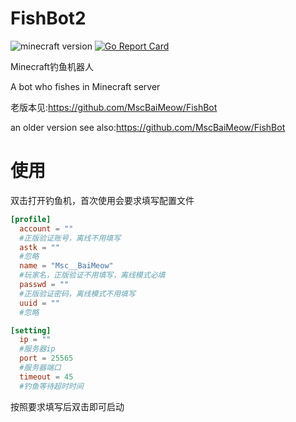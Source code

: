 # FishBot2  

![minecraft version](https://img.shields.io/badge/Minecraft-1.17-green?style=flat)
[![Go Report Card](https://goreportcard.com/badge/github.com/MscBaiMeow/FishBot2)](https://goreportcard.com/report/github.com/MscBaiMeow/FishBot2)

Minecraft钓鱼机器人

A bot who fishes in Minecraft server

老版本见:<https://github.com/MscBaiMeow/FishBot>

an older version see also:<https://github.com/MscBaiMeow/FishBot>

# 使用 

双击打开钓鱼机，首次使用会要求填写配置文件
```TOML
[profile]
  account = "" 
  #正版验证账号，离线不用填写
  astk = ""
  #忽略
  name = "Msc__BaiMeow"
  #玩家名，正版验证不用填写，离线模式必填
  passwd = ""
  #正版验证密码，离线模式不用填写
  uuid = ""
  #忽略

[setting]
  ip = ""
  #服务器ip
  port = 25565
  #服务器端口
  timeout = 45
  #钓鱼等待超时时间
```

按照要求填写后双击即可启动